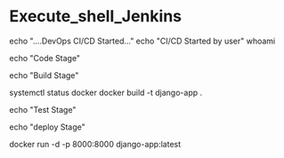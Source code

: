 # Execute_shell_Jenkins

echo "....DevOps CI/CD Started..."
echo "CI/CD Started by user"
whoami

echo "Code Stage"

echo "Build Stage"

systemctl status docker 
docker build -t django-app .

echo "Test Stage"

echo "deploy Stage"

docker run -d -p 8000:8000 django-app:latest

